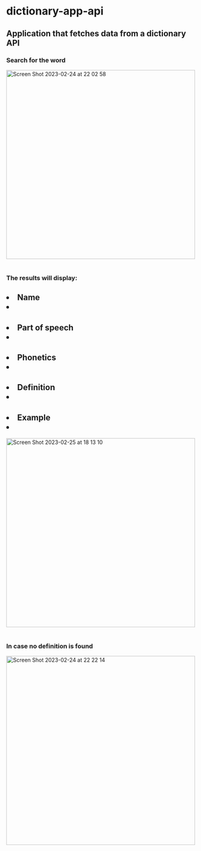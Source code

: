 # dictionary-app-api
## Application that fetches data from a dictionary API

### Search for the word<br>
<img width="500" alt="Screen Shot 2023-02-24 at 22 02 58" src="https://user-images.githubusercontent.com/107240729/221344717-fdf82292-264e-4469-bd02-4a753eda5055.png">
<br><br>

### The results will display:<br>
## <li>Name<li>
## <li>Part of speech<li>
## <li>Phonetics<li>
## <li>Definition<li>
## <li>Example<li>
<img width="500" alt="Screen Shot 2023-02-25 at 18 13 10" src="https://user-images.githubusercontent.com/107240729/221344723-1057ad1f-f389-4ab5-a319-2719bdafb854.png">
<br><br>

### In case no definition is found<br>
<img width="500" alt="Screen Shot 2023-02-24 at 22 22 14" src="https://user-images.githubusercontent.com/107240729/221344726-233066b4-75df-43a2-9e41-3bea5fec6b9f.png">
